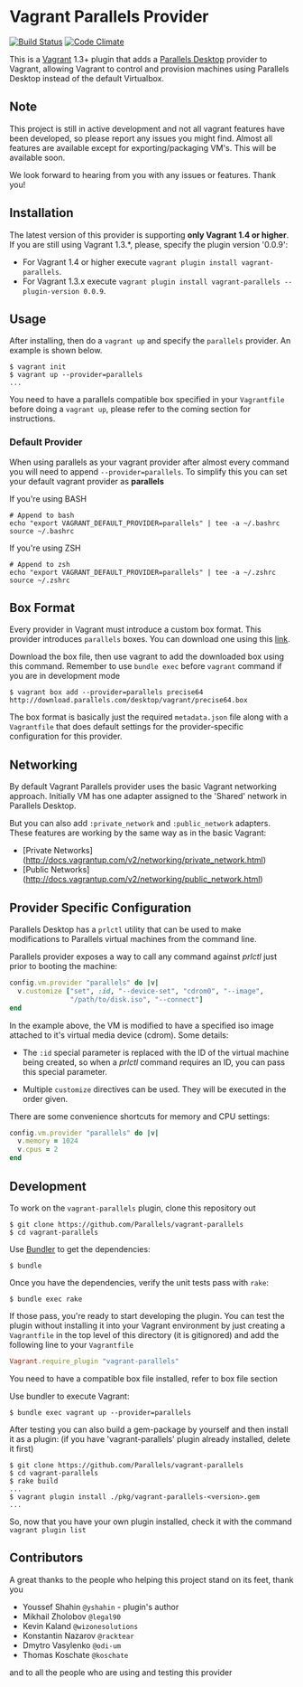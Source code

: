 # Vagrant Parallels Provider
[![Build Status](https://travis-ci.org/Parallels/vagrant-parallels.png?branch=master)](https://travis-ci.org/Parallels/vagrant-parallels)
[![Code Climate](https://codeclimate.com/github/Parallels/vagrant-parallels.png)](https://codeclimate.com/github/Parallels/vagrant-parallels)

This is a [Vagrant](http://www.vagrantup.com) 1.3+ plugin that adds a [Parallels Desktop](http://www.parallels.com/products/desktop/)
provider to Vagrant, allowing Vagrant to control and provision machines using Parallels Desktop instead of the default Virtualbox.

## Note

This project is still in active development and not all vagrant features have been developed, so please report any issues you might find.
Almost all features are available except for exporting/packaging VM's.  This will be available soon.

We look forward to hearing from you with any issues or features.  Thank you!

## Installation
The latest version of this provider is supporting **only Vagrant 1.4 or higher**.
If you are still using Vagrant 1.3.*, please, specify the plugin version '0.0.9':

- For Vagrant 1.4 or higher execute `vagrant plugin install vagrant-parallels`.
- For Vagrant 1.3.x execute `vagrant plugin install vagrant-parallels --plugin-version 0.0.9`.

## Usage
After installing, then do a `vagrant up` and specify the `parallels` provider. An example is shown below.

```
$ vagrant init
$ vagrant up --provider=parallels
...
```

You need to have a parallels compatible box specified in your `Vagrantfile` before doing a `vagrant up`, please refer to the coming section for instructions.

### Default Provider

When using parallels as your vagrant provider after almost every command you will need to append `--provider=parallels`. To simplify this you can set your default vagrant provider as **parallels**

If you're using BASH

```
# Append to bash
echo "export VAGRANT_DEFAULT_PROVIDER=parallels" | tee -a ~/.bashrc
source ~/.bashrc
```

If you're using ZSH

```
# Append to zsh
echo "export VAGRANT_DEFAULT_PROVIDER=parallels" | tee -a ~/.zshrc
source ~/.zshrc
```

## Box Format

Every provider in Vagrant must introduce a custom box format. This
provider introduces `parallels` boxes. You can download one using this [link](http://download.parallels.com/desktop/vagrant/precise64.box).

Download the box file, then use vagrant to add the downloaded box using this command. Remember to use `bundle exec` before `vagrant` command if you are in development mode

```
$ vagrant box add --provider=parallels precise64 http://download.parallels.com/desktop/vagrant/precise64.box
```

The box format is basically just the required `metadata.json` file
along with a `Vagrantfile` that does default settings for the
provider-specific configuration for this provider.

## Networking
By default Vagrant Parallels provider uses the basic Vagrant networking
approach. Initially VM has one adapter assigned to the 'Shared' network
in Parallels Desktop.

But you can also add `:private_network` and `:public_network` adapters.
These features are working by the same way as in the basic Vagrant:
- [Private Networks]
(http://docs.vagrantup.com/v2/networking/private_network.html)
- [Public Networks]
(http://docs.vagrantup.com/v2/networking/public_network.html)

## Provider Specific Configuration

Parallels Desktop has a `prlctl` utility that can be used to make modifications
to Parallels virtual machines from the command line.


Parallels provider exposes a way to call any command against *prlctl* just prior
to booting the machine:

```ruby
config.vm.provider "parallels" do |v|
  v.customize ["set", :id, "--device-set", "cdrom0", "--image",
               "/path/to/disk.iso", "--connect"]
end
```

In the example above, the VM is modified to have a specified iso image attached
to it's virtual media device (cdrom). Some details:

* The `:id` special parameter is replaced with the ID of the virtual
  machine being created, so when a *prlctl* command requires an ID, you
  can pass this special parameter.

* Multiple `customize` directives can be used. They will be executed in the
  order given.

There are some convenience shortcuts for memory and CPU settings:

```ruby
config.vm.provider "parallels" do |v|
  v.memory = 1024
  v.cpus = 2
end
```

## Development

To work on the `vagrant-parallels` plugin, clone this repository out

```
$ git clone https://github.com/Parallels/vagrant-parallels
$ cd vagrant-parallels
```

Use [Bundler](http://gembundler.com) to get the dependencies:

```
$ bundle
```

Once you have the dependencies, verify the unit tests pass with `rake`:

```
$ bundle exec rake
```

If those pass, you're ready to start developing the plugin. You can test
the plugin without installing it into your Vagrant environment by just
creating a `Vagrantfile` in the top level of this directory (it is gitignored)
and add the following line to your `Vagrantfile`

```ruby
Vagrant.require_plugin "vagrant-parallels"
```

You need to have a compatible box file installed, refer to box file section

Use bundler to execute Vagrant:

```
$ bundle exec vagrant up --provider=parallels
```

After testing you can also build a gem-package by yourself and then install it as a plugin:
(if you have 'vagrant-parallels' plugin already installed, delete it first)

```
$ git clone https://github.com/Parallels/vagrant-parallels
$ cd vagrant-parallels
$ rake build
...
$ vagrant plugin install ./pkg/vagrant-parallels-<version>.gem
...
```
So, now that you have your own plugin installed, check it with the command `vagrant plugin list`

## Contributors

A great thanks to the people who helping this project stand on its feet, thank you

* Youssef Shahin `@yshahin` - plugin's author
* Mikhail Zholobov `@legal90`
* Kevin Kaland `@wizonesolutions`
* Konstantin Nazarov `@racktear`
* Dmytro Vasylenko `@odi-um`
* Thomas Koschate `@koschate`

and to all the people who are using and testing this provider

